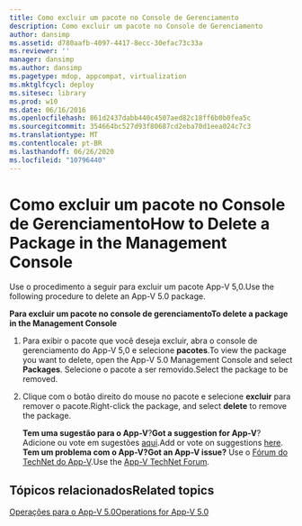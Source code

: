 ```yaml
---
title: Como excluir um pacote no Console de Gerenciamento
description: Como excluir um pacote no Console de Gerenciamento
author: dansimp
ms.assetid: d780aafb-4097-4417-8ecc-30efac73c33a
ms.reviewer: ''
manager: dansimp
ms.author: dansimp
ms.pagetype: mdop, appcompat, virtualization
ms.mktglfcycl: deploy
ms.sitesec: library
ms.prod: w10
ms.date: 06/16/2016
ms.openlocfilehash: 861d2437dabb440c4507aed82c18ff6b0b0fea5c
ms.sourcegitcommit: 354664bc527d93f80687cd2eba70d1eea024c7c3
ms.translationtype: MT
ms.contentlocale: pt-BR
ms.lasthandoff: 06/26/2020
ms.locfileid: "10796440"
---
```

# <span data-ttu-id="ae2b2-103">Como excluir um pacote no Console de Gerenciamento</span><span class="sxs-lookup"><span data-stu-id="ae2b2-103">How to Delete a Package in the Management Console</span></span>


<span data-ttu-id="ae2b2-104">Use o procedimento a seguir para excluir um pacote App-V 5,0.</span><span class="sxs-lookup"><span data-stu-id="ae2b2-104">Use the following procedure to delete an App-V 5.0 package.</span></span>

**<span data-ttu-id="ae2b2-105">Para excluir um pacote no console de gerenciamento</span><span class="sxs-lookup"><span data-stu-id="ae2b2-105">To delete a package in the Management Console</span></span>**

1.  <span data-ttu-id="ae2b2-106">Para exibir o pacote que você deseja excluir, abra o console de gerenciamento do App-V 5,0 e selecione **pacotes**.</span><span class="sxs-lookup"><span data-stu-id="ae2b2-106">To view the package you want to delete, open the App-V 5.0 Management Console and select **Packages**.</span></span> <span data-ttu-id="ae2b2-107">Selecione o pacote a ser removido.</span><span class="sxs-lookup"><span data-stu-id="ae2b2-107">Select the package to be removed.</span></span>

2.  <span data-ttu-id="ae2b2-108">Clique com o botão direito do mouse no pacote e selecione **excluir** para remover o pacote.</span><span class="sxs-lookup"><span data-stu-id="ae2b2-108">Right-click the package, and select **delete** to remove the package.</span></span>

    <span data-ttu-id="ae2b2-109">**Tem uma sugestão para o App-V**?</span><span class="sxs-lookup"><span data-stu-id="ae2b2-109">**Got a suggestion for App-V**?</span></span> <span data-ttu-id="ae2b2-110">Adicione ou vote em sugestões [aqui](http://appv.uservoice.com/forums/280448-microsoft-application-virtualization).</span><span class="sxs-lookup"><span data-stu-id="ae2b2-110">Add or vote on suggestions [here](http://appv.uservoice.com/forums/280448-microsoft-application-virtualization).</span></span> **<span data-ttu-id="ae2b2-111">Tem um problema com o App-V?</span><span class="sxs-lookup"><span data-stu-id="ae2b2-111">Got an App-V issue?</span></span>** <span data-ttu-id="ae2b2-112">Use o [Fórum do TechNet do App-V](https://social.technet.microsoft.com/Forums/home?forum=mdopappv).</span><span class="sxs-lookup"><span data-stu-id="ae2b2-112">Use the [App-V TechNet Forum](https://social.technet.microsoft.com/Forums/home?forum=mdopappv).</span></span>

## <span data-ttu-id="ae2b2-113">Tópicos relacionados</span><span class="sxs-lookup"><span data-stu-id="ae2b2-113">Related topics</span></span>


[<span data-ttu-id="ae2b2-114">Operações para o App-V 5.0</span><span class="sxs-lookup"><span data-stu-id="ae2b2-114">Operations for App-V 5.0</span></span>](operations-for-app-v-50.md)

 

 





